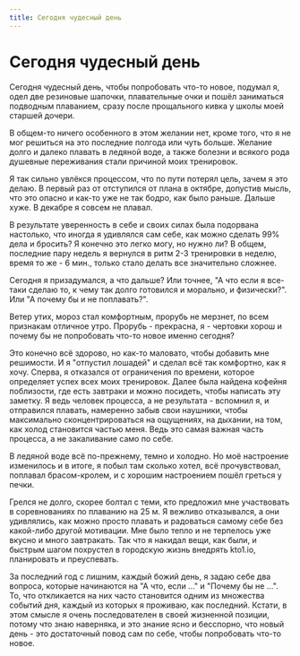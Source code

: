 ```yaml
---
title: Сегодня чудесный день
---
```


# Сегодня чудесный день

Сегодня чудесный день, чтобы попробовать что-то новое, подумал я, одел две резиновые шапочки, плавательные очки и пошёл заниматься подводным плаванием, сразу после прощального кивка у школы моей старшей дочери.

В общем-то ничего особенного в этом желании нет, кроме того, что я не мог решиться на это последние полгода или чуть больше. Желание долго и далеко плавать в ледяной воде, а также болезни и всякого рода душевные переживания стали причиной моих тренировок. 

Я так сильно увлёкся процессом, что по пути потерял цель, зачем я это делаю. В первый раз от отступился от плана в октябре, допустив мысль, что это опасно и как-то уже не так бодро, как было раньше. Дальше хуже. В декабре я совсем не плавал. 

В результате уверенность в себе и своих силах была подорвана настолько, что иногда я удивлялся сам себе, как можно сделать 99% дела и бросить? Я конечно это легко могу, но нужно ли? В общем, последние пару недель я вернулся в ритм 2-3 тренировки в неделю, время то же - 6 мин., только стало делать все значительно сложнее.

Сегодня я призадумался, а что дальше? Или точнее, "А что если я все-таки сделаю то, к чему так долго готовился и морально, и физически?". Или "А почему бы и не поплавать?".

Ветер утих, мороз стал комфортным, прорубь не мерзнет, по всем признакам отличное утро. Прорубь - прекрасна, я - чертовки хорош и почему бы не попробовать что-то новое именно сегодня? 

Это конечно всё здорово, но как-то маловато, чтобы добавить мне решимости. И я  "отпустил лошадей" и сделал всё так комфортно, как я хочу. Сперва, я отказался от ограничения по времени, которое определяет успех всех моих тренировок. Далее была найдена кофейня поблизости, где есть завтраки и можно посидеть, чтобы написать эту заметку. Я ведь человек процесса, а не результата - вспомнил я, и отправился плавать, намеренно забыв свои наушники, чтобы максимально сконцентрироваться на ощущениях, на дыхании, на том, как холод становится частью меня. Ведь это самая важная часть процесса, а не закаливание само по себе.

В ледяной воде всё по-прежнему, темно и холодно. Но моё настроение изменилось и в итоге, я побыл там сколько хотел, всё прочувствовал, поплавал брасом-кролем, и с хорошим настроением пошёл греться у печки. 

Грелся не долго, скорее болтал с теми, кто предложил мне участвовать в соревнованиях по плаванию на 25 м. Я вежливо отказывался, а они удивлялись, как можно просто плавать и радоваться самому себе без какой-либо другой мотивации. Мне было тепло и не терпелось уже вкусно и много завтракать. Так что я накидал вещи, как были, и быстрым шагом похрустел в городскую жизнь внедрять kto1.io, планировать и преуспевать.

За последний год с лишним, каждый божий день, я задаю себе два вопроса, которые начинаются на "А что, если ..." и "Почему бы не ...". То, что откликается на них часто становится одним из множества событий дня, каждый из которых я проживаю, как последний. Кстати, в этом смысле я очень последователен в своей жизненной позиции, потому что знаю наверняка, и это знание ясно и бесспорно, что новый день - это достаточный повод сам по себе, чтобы попробовать что-то новое.